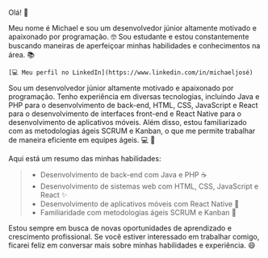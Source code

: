 Olá! :wave:

Meu nome é Michael e sou um desenvolvedor júnior altamente motivado e apaixonado por programação. :nerd_face: Sou estudante e estou constantemente buscando maneiras de aperfeiçoar minhas habilidades e conhecimentos na área. :books:

```diff
[💻 Meu perfil no LinkedIn](https://www.linkedin.com/in/michaeljosé)
```

Sou um desenvolvedor júnior altamente motivado e apaixonado por programação. Tenho experiência em diversas tecnologias, incluindo Java e PHP para o desenvolvimento de back-end, HTML, CSS, JavaScript e React para o desenvolvimento de interfaces front-end e React Native para o desenvolvimento de aplicativos móveis. Além disso, estou familiarizado com as metodologias ágeis SCRUM e Kanban, o que me permite trabalhar de maneira eficiente em equipes ágeis. :computer: :construction_worker:

Aqui está um resumo das minhas habilidades:

> - Desenvolvimento de back-end com Java e PHP :coffee:
> - Desenvolvimento de sistemas web com HTML, CSS, JavaScript e React :sparkles:
> - Desenvolvimento de aplicativos móveis com React Native :iphone:
> - Familiaridade com metodologias ágeis SCRUM e Kanban :calendar:

Estou sempre em busca de novas oportunidades de aprendizado e crescimento profissional. Se você estiver interessado em trabalhar comigo, ficarei feliz em conversar mais sobre minhas habilidades e experiência. :smile:
